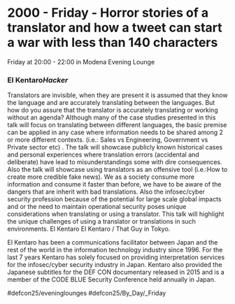 # 2000 - Friday - Horror stories of a translator and how a tweet can start a war with less than 140 characters
Friday at 20:00 - 22:00 in Modena
Evening Lounge
### El Kentaro*Hacker*

Translators are invisible, when they are present it is assumed that they know the language and are accurately translating between the languages. But how do you assure that the translator is accurately translating or working without an agenda? Although many of the case studies presented in this talk will focus on translating between different languages, the basic premise can be applied in any case where information needs to be shared among 2 or more different contexts. (i.e.: Sales vs Engineering, Government vs Private sector etc) . The talk will showcase publicly known historical cases and personal experiences where translation errors (accidental and deliberate) have lead to misunderstandings some with dire consequences. Also the talk will showcase using translators as an offensive tool (i.e.:How to create more credible fake news). We as a society consume more information and consume it faster than before, we have to be aware of the dangers that are inherit with bad translations. Also the infosec/cyber security profession because of the potential for large scale global impacts and or the need to maintain operational security poses unique considerations when translating or using a translator. This talk will highlight the unique challenges of using a translator or translations in such environments.
El Kentaro
El Kentaro / That Guy in Tokyo.

El Kentaro has been a communications facilitator between Japan and the rest of the world in the information technology industry since 1996. For the last 7 years Kentaro has solely focused on providing interpretation services for the infosec/cyber security industry in Japan. Kentaro also provided the Japanese subtitles for the DEF CON documentary released in 2015 and is a member of the CODE BLUE Security Conference held annually in Japan.

#defcon25/eveninglounges #defcon25/By_Day/_Friday
